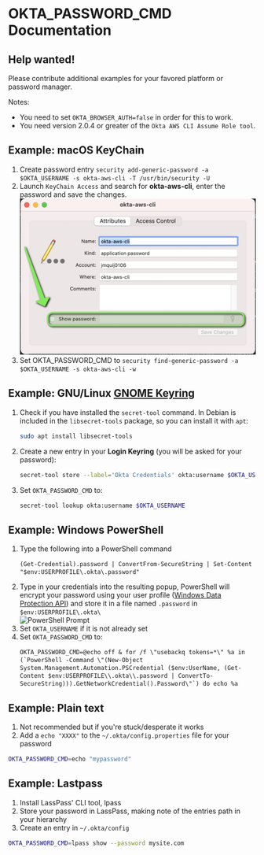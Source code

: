 # OKTA_PASSWORD_CMD Documentation

## Help wanted!

Please contribute additional examples for your favored platform or password manager.

Notes:
- You need to set `OKTA_BROWSER_AUTH=false` in order for this to work.
- You need version 2.0.4 or greater of the `Okta AWS CLI Assume Role tool`.

## Example: macOS KeyChain

1. Create password entry `security add-generic-password -a $OKTA_USERNAME -s okta-aws-cli -T /usr/bin/security -U`
2. Launch `KeyChain Access` and search for **okta-aws-cli**, enter the password and save the changes.
   ![macos-keychain-access](./images/macos-keychain-access.png)
3. Set OKTA_PASSWORD_CMD to `security find-generic-password -a $OKTA_USERNAME -s okta-aws-cli -w`

## Example: GNU/Linux [GNOME Keyring](https://wiki.gnome.org/Projects/GnomeKeyring)

1. Check if you have installed the `secret-tool` command. In Debian is included in the `libsecret-tools` package, so you can install it with `apt`:
   ```bash
   sudo apt install libsecret-tools
   ```
2. Create a new entry in your **Login Keyring** (you will be asked for your password):
   ```bash
   secret-tool store --label='Okta Credentials' okta:username $OKTA_USERNAME
   ```
3. Set `OKTA_PASSWORD_CMD` to:
   ```bash
   secret-tool lookup okta:username $OKTA_USERNAME
   ```

## Example: Windows PowerShell

1. Type the following into a PowerShell command
   ```pswh
   (Get-Credential).password | ConvertFrom-SecureString | Set-Content "$env:USERPROFILE\.okta\.password"
   ```
2. Type in your credentials into the resulting popup, PowerShell will encrypt your password using your user profile ([Windows Data Protection API](https://docs.microsoft.com/en-us/powershell/module/microsoft.powershell.security/convertfrom-securestring)) and store it in a file named `.password` in `$env:USERPROFILE\.okta\`  
   ![PowerShell Prompt](images/PowerShell_Prompt.png)
4. Set `OKTA_USERNAME` if it is not already set
5. Set `OKTA_PASSWORD_CMD` to:
   ```property
   OKTA_PASSWORD_CMD=@echo off & for /f \"usebackq tokens=*\" %a in (`PowerShell -Command \"(New-Object System.Management.Automation.PSCredential ($env:UserName, (Get-Content $env:USERPROFILE\\.okta\\.password | ConvertTo-SecureString))).GetNetworkCredential().Password\"`) do echo %a
   ````

## Example: Plain text
1. Not recommended but if you're stuck/desperate it works
2. Add a `echo "XXXX"` to the `~/.okta/config.properties` file for your password
```bash
OKTA_PASSWORD_CMD=echo "mypassword"
```

## Example: Lastpass
1. Install LassPass' CLI tool, lpass
2. Store your password in LassPass, making note of the entries path in your hierarchy
3. Create an entry in `~/.okta/config`
```bash
OKTA_PASSWORD_CMD=lpass show --password mysite.com
```
